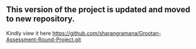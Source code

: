 ## This version of the project is updated and moved to new repository.

Kindly view it here
<a href="https://github.com/sharangramana/Grootan-Assessment-Round-Project.git">
https://github.com/sharangramana/Grootan-Assessment-Round-Project.git
</a>
